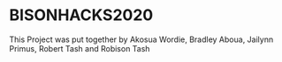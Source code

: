 # BISONHACKS2020
This Project was put together by Akosua Wordie, Bradley Aboua, Jailynn Primus, Robert Tash and Robison Tash
